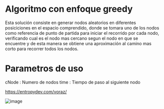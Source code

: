 # Algoritmo con enfoque greedy

Esta solución consiste en generar nodos aleatorios en diferentes posiciciones en el espacio comprendido, donde se tomara uno de los nodos como referencia de punto de partida para iniciar el recorrido por cada nodo, verificando cual es el nodo mas cercano segun el nodo en que se encuentre y de esta manera se obtiene una aproximación al camino mas corto para recorrer todos los nodos.

# Parametros de uso 

cNode : Numero de nodos
time  : Tiempo de paso al siguiente nodo

https://entropydev.com/voraz/

![image](https://github.com/user-attachments/assets/5e3ce384-f66c-4aea-8030-424ab8c074ad)
